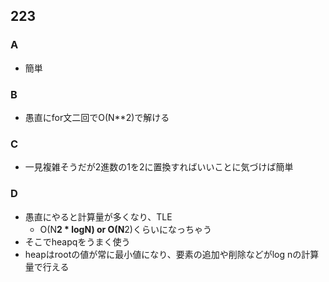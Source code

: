 ## 223
### A
- 簡単
### B
- 愚直にfor文二回でO(N**2)で解ける
### C
- 一見複雑そうだが2進数の1を2に置換すればいいことに気づけば簡単
### D
- 愚直にやると計算量が多くなり、TLE
  - O(N**2 * logN) or O(N**2)くらいになっちゃう
- そこでheapqをうまく使う
- heapはrootの値が常に最小値になり、要素の追加や削除などがlog nの計算量で行える
